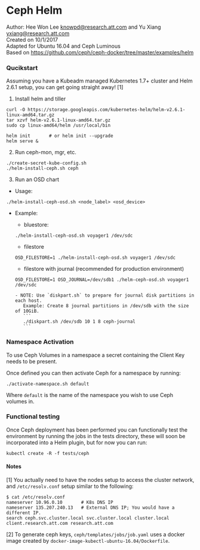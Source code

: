 # Ceph Helm
Author: Hee Won Lee <knowpd@research.att.com> and Yu Xiang <yxiang@research.att.com>    
Created on 10/1/2017  
Adapted for Ubuntu 16.04 and Ceph Luminous  
Based on https://github.com/ceph/ceph-docker/tree/master/examples/helm  

### Qucikstart

Assuming you have a Kubeadm managed Kubernetes 1.7+ cluster and Helm 2.6.1 setup, you can get going straight away! [1]

1. Install helm and tiller
```
curl -O https://storage.googleapis.com/kubernetes-helm/helm-v2.6.1-linux-amd64.tar.gz
tar xzvf helm-v2.6.1-linux-amd64.tar.gz 
sudo cp linux-amd64/helm /usr/local/bin

helm init       # or helm init --upgrade
helm serve &
```

2. Run ceph-mon, mgr, etc. 
```
./create-secret-kube-config.sh
./helm-install-ceph.sh ceph
```

3. Run an OSD chart
- Usage:
```
./helm-install-ceph-osd.sh <node_label> <osd_device>
```

- Example:
   - bluestore:
   ```
   ./helm-install-ceph-osd.sh voyager1 /dev/sdc
   ```

   - filestore
   ```
   OSD_FILESTORE=1 ./helm-install-ceph-osd.sh voyager1 /dev/sdc
   ```

   - filestore with journal (recommended for production environment)
   ```
   OSD_FILESTORE=1 OSD_JOURNAL=/dev/sdb1 ./helm-ceph-osd.sh voyager1 /dev/sdc
   ```
      
      - NOTE: Use `diskpart.sh` to prepare for journal disk partitions in each host.
         Example: Create 8 journal partitions in /dev/sdb with the size of 10GiB.
         ```
         ./diskpart.sh /dev/sdb 10 1 8 ceph-journal 
         ```
   
### Namespace Activation

To use Ceph Volumes in a namespace a secret containing the Client Key needs to be present.

Once defined you can then activate Ceph for a namespace by running:
```
./activate-namespace.sh default
```

Where `default` is the name of the namespace you wish to use Ceph volumes in.

### Functional testing

Once Ceph deployment has been performed you can functionally test the environment by running the jobs in the tests directory, these will soon be incorporated into a Helm plugin, but for now you can run:

```
kubectl create -R -f tests/ceph
```


#### Notes
[1] You actually need to have the nodes setup to access the cluster network, and `/etc/resolv.conf` setup similar to the following:
```
$ cat /etc/resolv.conf
nameserver 10.96.0.10		# K8s DNS IP
nameserver 135.207.240.13	# External DNS IP; You would have a different IP.
search ceph.svc.cluster.local svc.cluster.local cluster.local client.research.att.com research.att.com
```

[2] To generate ceph keys, `ceph/templates/jobs/job.yaml` uses a docker image created by `docker-image-kubectl-ubuntu-16.04/Dockerfile`.
